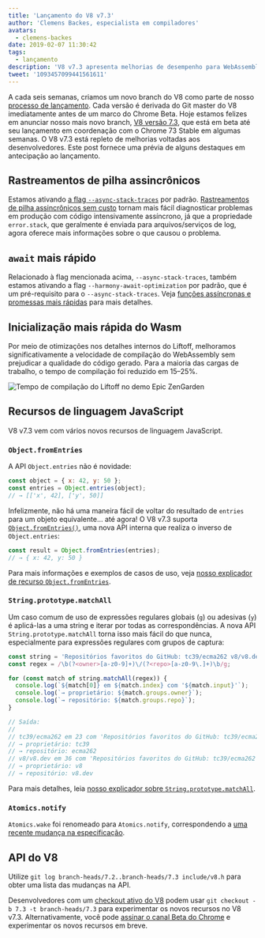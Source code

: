 ```yaml
---
title: 'Lançamento do V8 v7.3'
author: 'Clemens Backes, especialista em compiladores'
avatars:
  - clemens-backes
date: 2019-02-07 11:30:42
tags:
  - lançamento
description: 'V8 v7.3 apresenta melhorias de desempenho para WebAssembly e async, rastreamentos de pilha assincrônicos, Object.fromEntries, String#matchAll e muito mais!'
tweet: '1093457099441561611'
---
```

A cada seis semanas, criamos um novo branch do V8 como parte de nosso [processo de lançamento](/docs/release-process). Cada versão é derivada do Git master do V8 imediatamente antes de um marco do Chrome Beta. Hoje estamos felizes em anunciar nosso mais novo branch, [V8 versão 7.3](https://chromium.googlesource.com/v8/v8.git/+log/branch-heads/7.3), que está em beta até seu lançamento em coordenação com o Chrome 73 Stable em algumas semanas. O V8 v7.3 está repleto de melhorias voltadas aos desenvolvedores. Este post fornece uma prévia de alguns destaques em antecipação ao lançamento.

<!--truncate-->
## Rastreamentos de pilha assincrônicos

Estamos ativando [a flag `--async-stack-traces`](/blog/fast-async#improved-developer-experience) por padrão. [Rastreamentos de pilha assincrônicos sem custo](https://bit.ly/v8-zero-cost-async-stack-traces) tornam mais fácil diagnosticar problemas em produção com código intensivamente assíncrono, já que a propriedade `error.stack`, que geralmente é enviada para arquivos/serviços de log, agora oferece mais informações sobre o que causou o problema.

## `await` mais rápido

Relacionado à flag mencionada acima, `--async-stack-traces`, também estamos ativando a flag `--harmony-await-optimization` por padrão, que é um pré-requisito para o `--async-stack-traces`. Veja [funções assíncronas e promessas mais rápidas](/blog/fast-async#await-under-the-hood) para mais detalhes.

## Inicialização mais rápida do Wasm

Por meio de otimizações nos detalhes internos do Liftoff, melhoramos significativamente a velocidade de compilação do WebAssembly sem prejudicar a qualidade do código gerado. Para a maioria das cargas de trabalho, o tempo de compilação foi reduzido em 15–25%.

![Tempo de compilação do Liftoff no [demo Epic ZenGarden](https://s3.amazonaws.com/mozilla-games/ZenGarden/EpicZenGarden.html)](/_img/v8-release-73/liftoff-epic.svg)

## Recursos de linguagem JavaScript

V8 v7.3 vem com vários novos recursos de linguagem JavaScript.

### `Object.fromEntries`

A API `Object.entries` não é novidade:

```js
const object = { x: 42, y: 50 };
const entries = Object.entries(object);
// → [['x', 42], ['y', 50]]
```

Infelizmente, não há uma maneira fácil de voltar do resultado de `entries` para um objeto equivalente… até agora! O V8 v7.3 suporta [`Object.fromEntries()`](/features/object-fromentries), uma nova API interna que realiza o inverso de `Object.entries`:

```js
const result = Object.fromEntries(entries);
// → { x: 42, y: 50 }
```

Para mais informações e exemplos de casos de uso, veja [nosso explicador de recurso `Object.fromEntries`](/features/object-fromentries).

### `String.prototype.matchAll`

Um caso comum de uso de expressões regulares globais (`g`) ou adesivas (`y`) é aplicá-las a uma string e iterar por todas as correspondências. A nova API `String.prototype.matchAll` torna isso mais fácil do que nunca, especialmente para expressões regulares com grupos de captura:

```js
const string = 'Repositórios favoritos do GitHub: tc39/ecma262 v8/v8.dev';
const regex = /\b(?<owner>[a-z0-9]+)\/(?<repo>[a-z0-9\.]+)\b/g;

for (const match of string.matchAll(regex)) {
  console.log(`${match[0]} em ${match.index} com '${match.input}'`);
  console.log(`→ proprietário: ${match.groups.owner}`);
  console.log(`→ repositório: ${match.groups.repo}`);
}

// Saída:
//
// tc39/ecma262 em 23 com 'Repositórios favoritos do GitHub: tc39/ecma262 v8/v8.dev'
// → proprietário: tc39
// → repositório: ecma262
// v8/v8.dev em 36 com 'Repositórios favoritos do GitHub: tc39/ecma262 v8/v8.dev'
// → proprietário: v8
// → repositório: v8.dev
```

Para mais detalhes, leia [nosso explicador sobre `String.prototype.matchAll`](/features/string-matchall).

### `Atomics.notify`

`Atomics.wake` foi renomeado para `Atomics.notify`, correspondendo a [uma recente mudança na especificação](https://github.com/tc39/ecma262/pull/1220).

## API do V8

Utilize `git log branch-heads/7.2..branch-heads/7.3 include/v8.h` para obter uma lista das mudanças na API.

Desenvolvedores com um [checkout ativo do V8](/docs/source-code#using-git) podem usar `git checkout -b 7.3 -t branch-heads/7.3` para experimentar os novos recursos no V8 v7.3. Alternativamente, você pode [assinar o canal Beta do Chrome](https://www.google.com/chrome/browser/beta.html) e experimentar os novos recursos em breve.
